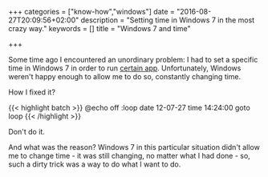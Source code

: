 +++
categories = ["know-how","windows"]
date = "2016-08-27T20:09:56+02:00"
description = "Setting time in Windows 7 in the most crazy way."
keywords = []
title = "Windows 7 and time"

+++

Some time ago I encountered an unordinary problem: I had to set a specific time in Windows 7 in order to run [certain app](http://www.oxid.it/cain.html). Unfortunately, Windows weren't happy enough to allow me to do so, constantly changing time.
<!--more-->

How I fixed it?

{{< highlight batch >}}
@echo off
:loop
date 12-07-27
time 14:24:00
goto loop
{{<  /highlight >}}

Don't do it.

And what was the reason? Windows 7 in this particular situation didn't allow me to change time - it was still changing, no matter what I had done - so, such a dirty trick was a way to do what I want to do. 
